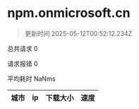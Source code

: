 
  # npm.onmicrosoft.cn

  > 更新时间 2025-05-12T00:52:12.234Z
  
  总共请求 0

  请求报错 0

  平均耗时 NaNms

|城市|ip|下载大小|速度|
|-----|----------|---|---|

  